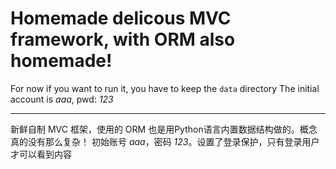 # Homemade delicous MVC framework, with ORM also homemade!
For now if you want to run it, you have to keep the `data` directory
The initial account is *aaa*, pwd: *123*

---

新鲜自制 MVC 框架，使用的 ORM 也是用Python语言内置数据结构做的。概念真的没有那么复杂！
初始账号 *aaa*，密码 *123*。设置了登录保护，只有登录用户才可以看到内容
